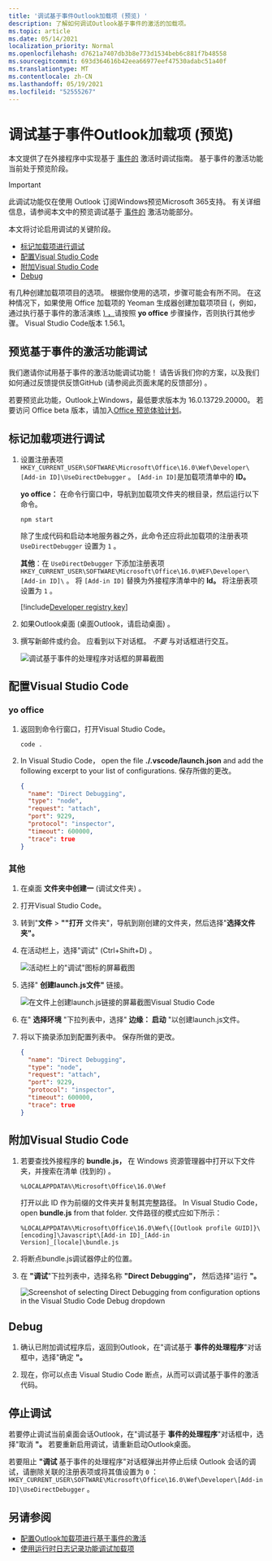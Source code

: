 ```yaml
---
title: '调试基于事件Outlook加载项 (预览) '
description: 了解如何调试Outlook基于事件的激活的加载项。
ms.topic: article
ms.date: 05/14/2021
localization_priority: Normal
ms.openlocfilehash: d7621a7407db3b8e773d1534beb6c881f7b48558
ms.sourcegitcommit: 693d364616b42eea66977eef47530adabc51a40f
ms.translationtype: MT
ms.contentlocale: zh-CN
ms.lasthandoff: 05/19/2021
ms.locfileid: "52555267"
---
```

# <a name="debug-your-event-based-outlook-add-in-preview"></a>调试基于事件Outlook加载项 (预览) 

本文提供了在外接程序中实现基于 [事件的](autolaunch.md) 激活时调试指南。 基于事件的激活功能当前处于预览阶段。

> [!IMPORTANT]
> 此调试功能仅在使用 Outlook 订阅Windows预览Microsoft 365支持。 有关详细信息，请参阅本文中的预览调试基于 [事件的](#preview-debugging-for-the-event-based-activation-feature) 激活功能部分。

本文将讨论启用调试的关键阶段。

- [标记加载项进行调试](#mark-your-add-in-for-debugging)
- [配置Visual Studio Code](#configure-visual-studio-code)
- [附加Visual Studio Code](#attach-visual-studio-code)
- [Debug](#debug)

有几种创建加载项项目的选项。 根据你使用的选项，步骤可能会有所不同。 在这种情况下，如果使用 Office 加载项的 Yeoman 生成器创建加载项项目 (，例如，通过执行基于事件的激活演练 [) ，](autolaunch.md)请按照 **yo office** 步骤操作，否则执行其他步骤。  Visual Studio Code版本 1.56.1。

## <a name="preview-debugging-for-the-event-based-activation-feature"></a>预览基于事件的激活功能调试

我们邀请你试用基于事件的激活功能调试功能！ 请告诉我们你的方案，以及我们如何通过反馈提供反馈GitHub (请参阅此页面末尾的反馈部分) 。 

若要预览此功能，Outlook上Windows，最低要求版本为 16.0.13729.20000。 若要访问 Office beta 版本，请加入[Office 预览体验计划](https://insider.office.com)。

## <a name="mark-your-add-in-for-debugging"></a>标记加载项进行调试

1. 设置注册表项 `HKEY_CURRENT_USER\SOFTWARE\Microsoft\Office\16.0\Wef\Developer\[Add-in ID]\UseDirectDebugger` 。 `[Add-in ID]`是加载项清单中的 **ID。**

    **yo office：** 在命令行窗口中，导航到加载项文件夹的根目录，然后运行以下命令。

    ```command&nbsp;line
    npm start
    ```

    除了生成代码和启动本地服务器之外，此命令还应将此加载项的注册表项 `UseDirectDebugger` 设置为 `1` 。

    **其他**：在 `UseDirectDebugger` 下添加注册表项 `HKEY_CURRENT_USER\SOFTWARE\Microsoft\Office\16.0\WEF\Developer\[Add-in ID]\` 。 将 `[Add-in ID]` 替换为外接程序清单中的 **Id。** 将注册表项设置为 `1` 。

    [!include[Developer registry key](../includes/developer-registry-key.md)]

1. 如果Outlook桌面 (桌面Outlook，请启动桌面) 。
1. 撰写新邮件或约会。 应看到以下对话框。 *不要* 与对话框进行交互。

    ![调试基于事件的处理程序对话框的屏幕截图](../images/outlook-win-autolaunch-debug-dialog.png)

## <a name="configure-visual-studio-code"></a>配置Visual Studio Code

### <a name="yo-office"></a>yo office

1. 返回到命令行窗口，打开Visual Studio Code。

    ```command&nbsp;line
    code .
    ```

1. In Visual Studio Code， open the file **./.vscode/launch.json** and add the following excerpt to your list of configurations. 保存所做的更改。

    ```json
    {
      "name": "Direct Debugging",
      "type": "node",
      "request": "attach",
      "port": 9229,
      "protocol": "inspector",
      "timeout": 600000,
      "trace": true
    }
    ```

### <a name="other"></a>其他

1. 在桌面 **文件夹中创建一** (调试文件夹) 。 
1. 打开Visual Studio Code。
1. 转到"**文件**  >  **""打开** 文件夹"，导航到刚创建的文件夹，然后选择"**选择文件夹"。**
1. 在活动栏上，选择"调试" (Ctrl+Shift+D) 。

    ![活动栏上的"调试"图标的屏幕截图](../images/vs-code-debug.png)

1. 选择" **创建launch.js文件"** 链接。

    ![在文件上创建launch.js链接的屏幕截图Visual Studio Code](../images/vs-code-create-launch.json.png)

1. 在" **选择环境** "下拉列表中，选择" **边缘： 启动** "以创建launch.js文件。
1. 将以下摘录添加到配置列表中。 保存所做的更改。

    ```json
    {
      "name": "Direct Debugging",
      "type": "node",
      "request": "attach",
      "port": 9229,
      "protocol": "inspector",
      "timeout": 600000,
      "trace": true
    }
    ```

## <a name="attach-visual-studio-code"></a>附加Visual Studio Code

1. 若要查找外接程序的 **bundle.js，** 在 Windows 资源管理器中打开以下文件夹，并搜索在清单 (找到的) 。 

    ```text
    %LOCALAPPDATA%\Microsoft\Office\16.0\Wef
    ```

    打开以此 ID 作为前缀的文件夹并复制其完整路径。 In Visual Studio Code， open **bundle.js** from that folder. 文件路径的模式应如下所示：

    `%LOCALAPPDATA%\Microsoft\Office\16.0\Wef\{[Outlook profile GUID]}\[encoding]\Javascript\[Add-in ID]_[Add-in Version]_[locale]\bundle.js`

1. 将断点bundle.js调试器停止的位置。
1. 在 **"调试**"下拉列表中，选择名称 **"Direct Debugging"，** 然后选择"运行 **"。**

    ![Screenshot of selecting Direct Debugging from configuration options in the Visual Studio Code Debug dropdown](../images/outlook-win-autolaunch-debug-vsc.png)

## <a name="debug"></a>Debug

1. 确认已附加调试程序后，返回到Outlook，在"调试基于 **事件的处理程序**"对话框中，选择"确定 **"。**

1. 现在，你可以点击 Visual Studio Code 断点，从而可以调试基于事件的激活代码。

## <a name="stop-debugging"></a>停止调试

若要停止调试当前桌面会话Outlook，在"调试基于 **事件的处理程序**"对话框中，选择"取消 **"。** 若要重新启用调试，请重新启动Outlook桌面。

若要阻止 **"调试** 基于事件的处理程序"对话框弹出并停止后续 Outlook 会话的调试，请删除关联的注册表项或将其值设置为 `0` ： `HKEY_CURRENT_USER\SOFTWARE\Microsoft\Office\16.0\Wef\Developer\[Add-in ID]\UseDirectDebugger` 。

## <a name="see-also"></a>另请参阅

- [配置Outlook加载项进行基于事件的激活](autolaunch.md)
- [使用运行时日志记录功能调试加载项](../testing/runtime-logging.md#runtime-logging-on-windows)
